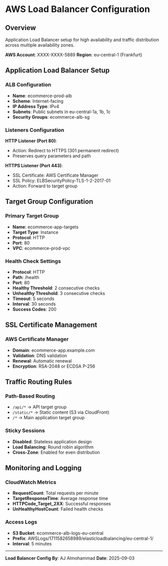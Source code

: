 # AWS Load Balancer Configuration

## Overview
Application Load Balancer setup for high availability and traffic distribution across multiple availability zones.

**AWS Account**: XXXX-XXXX-5889
**Region**: eu-central-1 (Frankfurt)

## Application Load Balancer Setup

### ALB Configuration
- **Name**: ecommerce-prod-alb
- **Scheme**: Internet-facing
- **IP Address Type**: IPv4
- **Subnets**: Public subnets in eu-central-1a, 1b, 1c
- **Security Groups**: ecommerce-alb-sg

### Listeners Configuration
**HTTP Listener (Port 80)**:
- Action: Redirect to HTTPS (301 permanent redirect)
- Preserves query parameters and path

**HTTPS Listener (Port 443)**:
- SSL Certificate: AWS Certificate Manager
- SSL Policy: ELBSecurityPolicy-TLS-1-2-2017-01
- Action: Forward to target group

## Target Group Configuration

### Primary Target Group
- **Name**: ecommerce-app-targets
- **Target Type**: Instance
- **Protocol**: HTTP
- **Port**: 80
- **VPC**: ecommerce-prod-vpc

### Health Check Settings
- **Protocol**: HTTP
- **Path**: /health
- **Port**: 80
- **Healthy Threshold**: 2 consecutive checks
- **Unhealthy Threshold**: 3 consecutive checks
- **Timeout**: 5 seconds
- **Interval**: 30 seconds
- **Success Codes**: 200

## SSL Certificate Management

### AWS Certificate Manager
- **Domain**: ecommerce-app.example.com
- **Validation**: DNS validation
- **Renewal**: Automatic renewal
- **Encryption**: RSA-2048 or ECDSA P-256

## Traffic Routing Rules

### Path-Based Routing
- `/api/*` → API target group
- `/static/*` → Static content (S3 via CloudFront)
- `/*` → Main application target group

### Sticky Sessions
- **Disabled**: Stateless application design
- **Load Balancing**: Round robin algorithm
- **Cross-Zone**: Enabled for even distribution

## Monitoring and Logging

### CloudWatch Metrics
- **RequestCount**: Total requests per minute
- **TargetResponseTime**: Average response time
- **HTTPCode_Target_2XX**: Successful responses
- **UnHealthyHostCount**: Failed health checks

### Access Logs
- **S3 Bucket**: ecommerce-alb-logs-eu-central
- **Prefix**: AWSLogs/1711582658989/elasticloadbalancing/eu-central-1/
- **Interval**: 5 minutes

---
**Load Balancer Config By**: AJ Almohammad
**Date**: 2025-09-03

